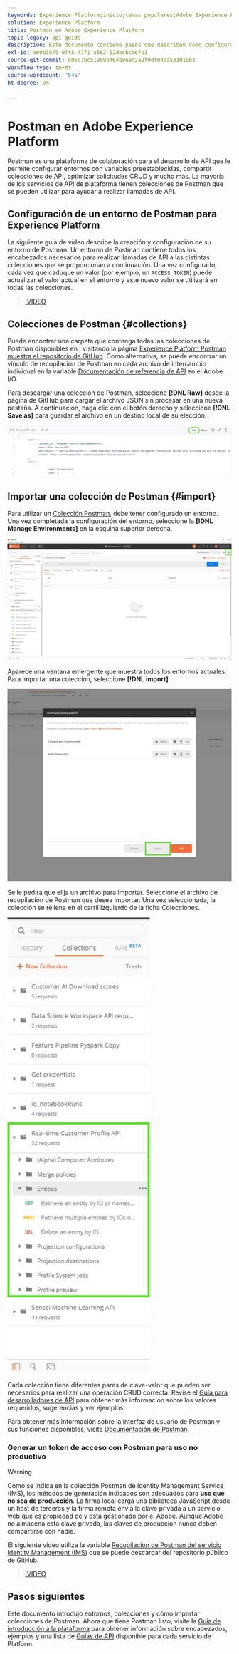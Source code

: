 ```yaml
---
keywords: Experience Platform;inicio;temas populares;Adobe Experience Platform;guía de la api;guía de la api de platform;introducción a platform;guía para desarrolladores
solution: Experience Platform
title: Postman en Adobe Experience Platform
topic-legacy: api guide
description: Este documento contiene pasos que describen cómo configurar un entorno de Postman, importar colecciones de Postman y una lista de colecciones disponibles para cada servicio de Platform.
exl-id: a09b3875-97f5-47f1-a562-52decbce67b1
source-git-commit: d06c3bc51909b464b9eed2a2f0df04ca531010b3
workflow-type: tm+mt
source-wordcount: '545'
ht-degree: 0%

---
```


# Postman en Adobe Experience Platform

Postman es una plataforma de colaboración para el desarrollo de API que le permite configurar entornos con variables preestablecidas, compartir colecciones de API, optimizar solicitudes CRUD y mucho más. La mayoría de los servicios de API de plataforma tienen colecciones de Postman que se pueden utilizar para ayudar a realizar llamadas de API.

## Configuración de un entorno de Postman para Experience Platform

La siguiente guía de vídeo describe la creación y configuración de su entorno de Postman. Un entorno de Postman contiene todos los encabezados necesarios para realizar llamadas de API a las distintas colecciones que se proporcionan a continuación. Una vez configurado, cada vez que caduque un valor (por ejemplo, un `ACCESS_TOKEN`) puede actualizar el valor actual en el entorno y este nuevo valor se utilizará en todas las colecciones.

>[!VIDEO](https://video.tv.adobe.com/v/28832)

## Colecciones de Postman {#collections}

Puede encontrar una carpeta que contenga todas las colecciones de Postman disponibles en , visitando la página [Experience Platform Postman muestra el repositorio de GitHub](https://github.com/adobe/experience-platform-postman-samples/tree/master/apis/experience-platform). Como alternativa, se puede encontrar un vínculo de recopilación de Postman en cada archivo de intercambio individual en la variable [Documentación de referencia de API](https://www.adobe.com/go/platform-api-reference-en) en el Adobe I/O.

Para descargar una colección de Postman, seleccione **[!DNL Raw]** desde la página de GitHub para cargar el archivo JSON sin procesar en una nueva pestaña. A continuación, haga clic con el botón derecho y seleccione **[!DNL Save as]** para guardar el archivo en un destino local de su elección.

![JSON sin procesar](./images/api-guide/raw-collection.PNG)

## Importar una colección de Postman {#import}

Para utilizar un [Colección Postman](#collections), debe tener configurado un entorno. Una vez completada la configuración del entorno, seleccione la **[!DNL Manage Environments]** en la esquina superior derecha.

![administrar selector de entorno](./images/api-guide/environment-selector.png)

Aparece una ventana emergente que muestra todos los entornos actuales. Para importar una colección, seleccione **[!DNL import]** .

![botón importar](./images/api-guide/import-collection.png)

Se le pedirá que elija un archivo para importar. Seleccione el archivo de recopilación de Postman que desea importar. Una vez seleccionada, la colección se rellena en el carril izquierdo de la ficha Colecciones.

![colección rellenada](./images/api-guide/imported-collection.png)

Cada colección tiene diferentes pares de clave-valor que pueden ser necesarios para realizar una operación CRUD correcta. Revise el [Guía para desarrolladores de API](api-guide.md#api-guides) para obtener más información sobre los valores requeridos, sugerencias y ver ejemplos.

Para obtener más información sobre la interfaz de usuario de Postman y sus funciones disponibles, visite [Documentación de Postman](https://learning.postman.com/docs/getting-started/navigating-postman/).

### Generar un token de acceso con Postman para uso no productivo

>[!WARNING]
>
>Como se indica en la colección Postman de Identity Management Service (IMS), los métodos de generación indicados son adecuados para **uso que no sea de producción**. La firma local carga una biblioteca JavaScript desde un host de terceros y la firma remota envía la clave privada a un servicio web que es propiedad de y está gestionado por el Adobe. Aunque Adobe no almacena esta clave privada, las claves de producción nunca deben compartirse con nadie.

El siguiente vídeo utiliza la variable [Recopilación de Postman del servicio Identity Management (IMS)](https://github.com/adobe/experience-platform-postman-samples/blob/master/apis/ims/Identity%20Management%20Service.postman_collection.json) que se puede descargar del repositorio público de GitHub.

>[!VIDEO](https://video.tv.adobe.com/v/29698/?quality=12&learn=on)

## Pasos siguientes

Este documento introdujo entornos, colecciones y cómo importar colecciones de Postman. Ahora que tiene Postman listo, visite la [Guía de introducción a la plataforma](api-guide.md) para obtener información sobre encabezados, ejemplos y una lista de [Guías de API](api-guide.md#api-guides) disponible para cada servicio de Platform.
